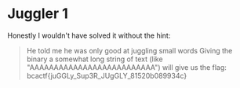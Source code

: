 # Juggler 1
Honestly I wouldn't have solved it without the hint:
> He told me he was only good at juggling small words
Giving the binary a somewhat long string of text (like "AAAAAAAAAAAAAAAAAAAAAAAAAA") will give us the flag:
> bcactf{juGGLy_Sup3R_JUgGLY_81520b089934c}
